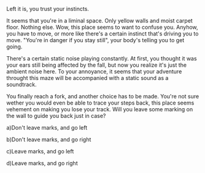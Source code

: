 Left it is, you trust your instincts.

It seems that you're in a liminal space. Only yellow walls and moist carpet floor. Nothing else. Wow, this place seems to want to confuse you. Anyhow, you have to move, or more like there's a certain instinct that's driving you to move. "You're in danger if you stay still", your body's telling you to get going.

There's a certain static noise playing constantly. At first, you thought it was your ears still being affected by the fall, but now you realize it's just the ambient noise here. To your annoyance, it seems that your adventure throught this maze will be accompanied with a static sound as a soundtrack.

You finally reach a fork, and another choice has to be made. You're not sure wether you would even be able to trace your steps back, this place seems vehement on making you lose your track. Will you leave some marking on the wall to guide you back just in case?

a)Don't leave marks, and go left

b)Don't leave marks, and go right

c)Leave marks, and go left

d)Leave marks, and go right
